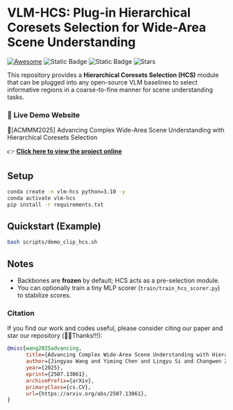 # VLM-HCS: Plug-in Hierarchical Coresets Selection for Wide-Area Scene Understanding

[![Awesome](https://img.shields.io/badge/Demo-green)](https://wangjingyao07.github.io/HCS.github.io/)
![Static Badge](https://img.shields.io/badge/ACMMM25-yellow)
![Static Badge](https://img.shields.io/badge/to_be_continue-orange)
![Stars](https://img.shields.io/github/stars/WangJingyao07/HCS)

This repository provides a **Hierarchical Coresets Selection (HCS)** module that can be plugged into any open-source VLM baselines
to select informative regions in a coarse-to-fine manner for scene understanding tasks.

### 🚀 Live Demo Website

🥇[ACMMM2025] Advancing Complex Wide-Area Scene Understanding with Hierarchical Coresets Selection

👉 **[Click here to view the project online](https://wangjingyao07.github.io/HCS.github.io/)**


## Setup
```bash
conda create -n vlm-hcs python=3.10 -y
conda activate vlm-hcs
pip install -r requirements.txt
```

## Quickstart (Example)
```bash
bash scripts/demo_clip_hcs.sh
```

## Notes
- Backbones are **frozen** by default; HCS acts as a pre-selection module.
- You can optionally train a tiny MLP scorer (`train/train_hcs_scorer.py`) to stabilize scores.



### Citation

If you find our work and codes useful, please consider citing our paper and star our repository (🥰🎉Thanks!!!):

```bibtex
@misc{wang2025advancing,
      title={Advancing Complex Wide-Area Scene Understanding with Hierarchical Coresets Selection}, 
      author={Jingyao Wang and Yiming Chen and Lingyu Si and Changwen Zheng},
      year={2025},
      eprint={2507.13061},
      archivePrefix={arXiv},
      primaryClass={cs.CV},
      url={https://arxiv.org/abs/2507.13061}, 
}
